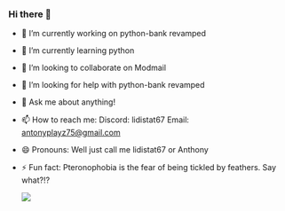 ### Hi there 👋


- 🔭 I’m currently working on python-bank revamped
- 🌱 I’m currently learning python
- 👯 I’m looking to collaborate on Modmail
- 🤔 I’m looking for help with python-bank revamped
- 💬 Ask me about anything!
- 📫 How to reach me: Discord: lidistat67 Email: antonyplayz75@gmail.com
- 😄 Pronouns: Well just call me lidistat67 or Anthony
- ⚡ Fun fact: Pteronophobia is the fear of being tickled by feathers. Say what?!?

    <img align="center" src="https://github-readme-stats.vercel.app/api/top-langs/?username=lidistat67&layout=compact&theme=vue-dark" />
</a>
